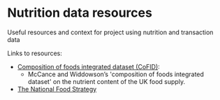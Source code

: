 # Nutrition data resources
Useful resources and context for project using nutrition and transaction data

Links to resources:

- [Composition of foods integrated dataset (CoFID)](https://www.gov.uk/government/publications/composition-of-foods-integrated-dataset-cofid):
  - McCance and Widdowson’s 'composition of foods integrated dataset' on the nutrient content of the UK food supply.
- [The National Food Strategy](https://www.nationalfoodstrategy.org) 
